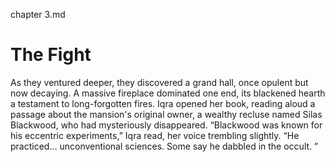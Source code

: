 chapter 3.md

# The Fight

As they ventured deeper, they discovered a grand hall, once opulent but now decaying. A massive fireplace dominated one end, its blackened hearth a testament to long-forgotten fires. Iqra opened her book, reading aloud a passage about the mansion's original owner, a wealthy recluse named Silas Blackwood, who had mysteriously disappeared.
“Blackwood was known for his eccentric experiments,” Iqra read, her voice trembling slightly. “He practiced… unconventional sciences. Some say he dabbled in the occult. ”
